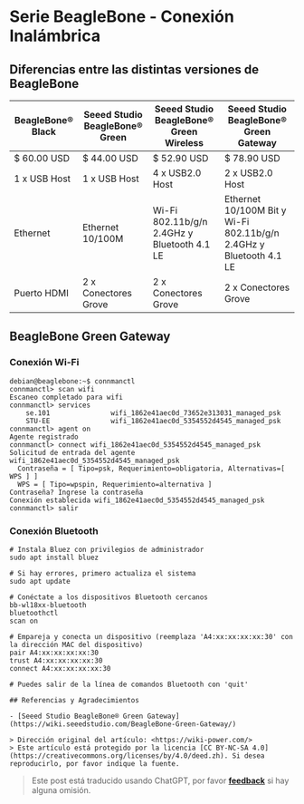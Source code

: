 # Serie BeagleBone - Conexión Inalámbrica

## Diferencias entre las distintas versiones de BeagleBone

| BeagleBone® Black | Seeed Studio BeagleBone® Green | Seeed Studio BeagleBone® Green Wireless       | Seeed Studio BeagleBone® Green Gateway                                 |
| ----------------- | ------------------------------ | --------------------------------------------- | ---------------------------------------------------------------------- |
| $ 60.00 USD       | $ 44.00 USD                    | $ 52.90 USD                                   | $ 78.90 USD                                                            |
| 1 x USB Host      | 1 x USB Host                   | 4 x USB2.0 Host                               | 2 x USB2.0 Host                                                        |
| Ethernet          | Ethernet 10/100M               | Wi-Fi 802.11b/g/n 2.4GHz y Bluetooth 4.1 LE  | Ethernet 10/100M Bit y Wi-Fi 802.11b/g/n 2.4GHz y Bluetooth 4.1 LE   |
| Puerto HDMI       | 2 x Conectores Grove           | 2 x Conectores Grove                          | 2 x Conectores Grove                                                   |

## BeagleBone Green Gateway

### Conexión Wi-Fi

```shell
debian@beaglebone:~$ connmanctl
connmanctl> scan wifi
Escaneo completado para wifi
connmanctl> services
    se.101               wifi_1862e41aec0d_73652e313031_managed_psk
    STU-EE               wifi_1862e41aec0d_5354552d4545_managed_psk
connmanctl> agent on
Agente registrado
connmanctl> connect wifi_1862e41aec0d_5354552d4545_managed_psk
Solicitud de entrada del agente wifi_1862e41aec0d_5354552d4545_managed_psk
  Contraseña = [ Tipo=psk, Requerimiento=obligatoria, Alternativas=[ WPS ] ]
  WPS = [ Tipo=wpspin, Requerimiento=alternativa ]
Contraseña? Ingrese la contraseña
Conexión establecida wifi_1862e41aec0d_5354552d4545_managed_psk
connmanctl> salir
```

### Conexión Bluetooth

```shell
# Instala Bluez con privilegios de administrador
sudo apt install bluez

# Si hay errores, primero actualiza el sistema
sudo apt update

# Conéctate a los dispositivos Bluetooth cercanos
bb-wl18xx-bluetooth
bluetoothctl
scan on

# Empareja y conecta un dispositivo (reemplaza 'A4:xx:xx:xx:xx:30' con la dirección MAC del dispositivo)
pair A4:xx:xx:xx:xx:30
trust A4:xx:xx:xx:xx:30
connect A4:xx:xx:xx:xx:30

# Puedes salir de la línea de comandos Bluetooth con 'quit'

## Referencias y Agradecimientos

- [Seeed Studio BeagleBone® Green Gateway](https://wiki.seeedstudio.com/BeagleBone-Green-Gateway/)

> Dirección original del artículo: <https://wiki-power.com/>
> Este artículo está protegido por la licencia [CC BY-NC-SA 4.0](https://creativecommons.org/licenses/by/4.0/deed.zh). Si desea reproducirlo, por favor indique la fuente.
```



> Este post está traducido usando ChatGPT, por favor [**feedback**](https://github.com/linyuxuanlin/Wiki_MkDocs/issues/new) si hay alguna omisión.